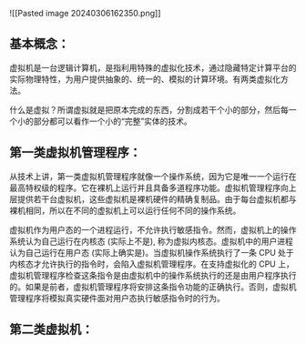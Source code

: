 ![[Pasted image 20240306162350.png]]

## 基本概念：
虚拟机是一台逻辑计算机，是指利用特殊的虚拟化技术，通过隐藏特定计算平台的实际物理特性，为用户提供抽象的、统一的、模拟的计算环境。有两类虚拟化方法。

什么是虚拟？所谓虚拟就是把原本完成的东西，分割成若干个小的部分，然后每一个小的部分都可以看作一个小的“完整”实体的技术。

## 第一类虚拟机管理程序：
从技术上讲，第一类虚拟机管理程序就像一个操作系统，因为它是唯一一个运行在最高特权级的程序。它在裸机上运行并且具备多道程序功能。虚拟机管理程序向上层提供若干台虚拟机，这些虚拟机是裸机硬件的精确复制品。由于每台虚拟机都与裸机相同，所以在不同的虚拟机上可以运行任何不同的操作系统。

虚拟机作为用户态的一个进程运行，不允许执行敏感指令。然而，虚拟机上的操作系统认为自己运行在内核态 (实际上不是), 称为虚拟内核态。虚拟机中的用户进程认为自己运行在用户态 (实际上确实是)。当虚拟机操作系统执行了一条 CPU 处于内核态才允许执行的指令时，会陷入虚拟机管理程序。在支持虚拟化的 CPU 上，虚拟机管理程序检查这条指令是由虚拟机中的操作系统执行的还是由用户程序执行的。如果是前者，虚拟机管理程序将安排这条指令功能的正确执行。否则，虚拟机管理程序将模拟真实硬件面对用户态执行敏感指令时的行为。

## 第二类虚拟机：
